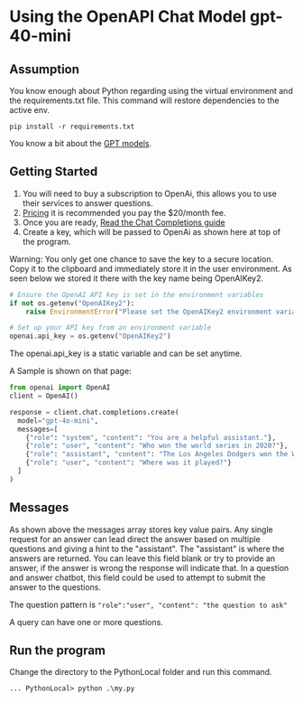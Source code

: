 # Using the OpenAPI Chat Model gpt-40-mini
## Assumption
You know enough about Python regarding using the virtual environment and the requirements.txt file.  This command will restore dependencies to the active env.

```pip install -r requirements.txt```

You know a bit about the [GPT models](https://platform.openai.com/docs/guides/text-generation/which-model-should-i-use).

## Getting Started
1. You will need to buy a subscription to OpenAi, this allows you to use their services to answer questions.
2. [Pricing](https://openai.com/chatgpt/pricing/) it is recommended you pay the $20/month fee.
3. Once you are ready, [Read the Chat Completions guide](https://platform.openai.com/docs/guides/chat-completions/overview)
4. Create a key, which will be passed to OpenAi as shown here at top of the program.

Warning: You only get one chance to save the key to a secure location. Copy it to the clipboard and immediately store it in the user environment. As seen below we stored it there with the key name being OpenAIKey2.

```python
# Ensure the OpenAI API key is set in the environment variables
if not os.getenv("OpenAIKey2"):
    raise EnvironmentError("Please set the OpenAIKey2 environment variable.")

# Set up your API key from an environment variable
openai.api_key = os.getenv("OpenAIKey2")
```
The openai.api_key is a static variable and can be set anytime.

A Sample is shown on that page:

```python
from openai import OpenAI
client = OpenAI()

response = client.chat.completions.create(
  model="gpt-4o-mini",
  messages=[
    {"role": "system", "content": "You are a helpful assistant."},
    {"role": "user", "content": "Who won the world series in 2020?"},
    {"role": "assistant", "content": "The Los Angeles Dodgers won the World Series in 2020."},
    {"role": "user", "content": "Where was it played?"}
  ]
)
```

## Messages

As shown above the messages array stores key value pairs. Any single request for
an answer can lead direct the answer based on multiple questions and giving a hint
to the "assistant". The "assistant" is where the answers are returned. You can leave this field blank or try to provide an answer, if the answer is wrong the response will indicate that. In a question and answer chatbot, this field could 
be used to attempt to submit the answer to the questions.

The question pattern is ```"role":"user", "content": "the question to ask"```

A query can have one or more questions.

## Run the program

Change the directory to the PythonLocal folder and run this command.

```... PythonLocal> python .\my.py```

